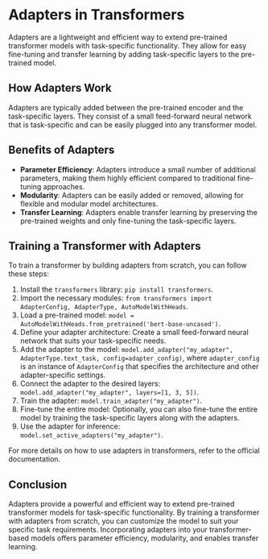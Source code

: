 # Adapters in Transformers

Adapters are a lightweight and efficient way to extend pre-trained transformer models with task-specific functionality. They allow for easy fine-tuning and transfer learning by adding task-specific layers to the pre-trained model.

## How Adapters Work

Adapters are typically added between the pre-trained encoder and the task-specific layers. They consist of a small feed-forward neural network that is task-specific and can be easily plugged into any transformer model.

## Benefits of Adapters

- **Parameter Efficiency**: Adapters introduce a small number of additional parameters, making them highly efficient compared to traditional fine-tuning approaches.
- **Modularity**: Adapters can be easily added or removed, allowing for flexible and modular model architectures.
- **Transfer Learning**: Adapters enable transfer learning by preserving the pre-trained weights and only fine-tuning the task-specific layers.

## Training a Transformer with Adapters

To train a transformer by building adapters from scratch, you can follow these steps:

1. Install the `transformers` library: `pip install transformers`.
2. Import the necessary modules: `from transformers import AdapterConfig, AdapterType, AutoModelWithHeads`.
3. Load a pre-trained model: `model = AutoModelWithHeads.from_pretrained('bert-base-uncased')`.
4. Define your adapter architecture: Create a small feed-forward neural network that suits your task-specific needs.
5. Add the adapter to the model: `model.add_adapter("my_adapter", AdapterType.text_task, config=adapter_config)`, where `adapter_config` is an instance of `AdapterConfig` that specifies the architecture and other adapter-specific settings.
6. Connect the adapter to the desired layers: `model.add_adapter("my_adapter", layers=[1, 3, 5])`.
7. Train the adapter: `model.train_adapter("my_adapter")`.
8. Fine-tune the entire model: Optionally, you can also fine-tune the entire model by training the task-specific layers along with the adapters.
9. Use the adapter for inference: `model.set_active_adapters("my_adapter")`.

For more details on how to use adapters in transformers, refer to the official documentation.

## Conclusion

Adapters provide a powerful and efficient way to extend pre-trained transformer models for task-specific functionality. By training a transformer with adapters from scratch, you can customize the model to suit your specific task requirements. Incorporating adapters into your transformer-based models offers parameter efficiency, modularity, and enables transfer learning.